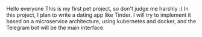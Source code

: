 Hello everyone This is my first pet project, so don't judge me harshly :)
In this project, I plan to write a dating app like Tinder. I will try to implement it based on a microservice architecture, using kubernetes and docker, and the Telegram bot will be the main interface.
